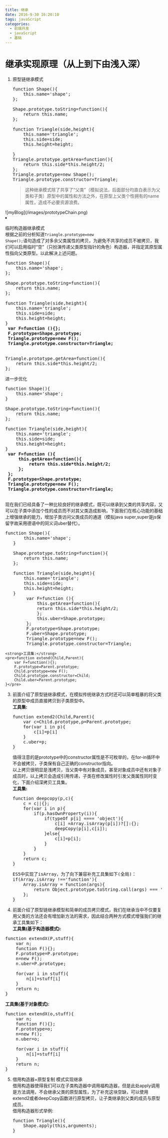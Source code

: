 ```yaml
---
title: 继承
date: 2016-9-30 16:20:10
tags: javaScript
categories:
  - 前端开发
  - javaScript
  - 基础
---
```


# 继承实现原理（从上到下由浅入深）

1. 原型链继承模式
   <pre>function Shape(){
       this.name='shape';
   };

   Shape.prototype.toString=function(){
       return this.name;
   };

   function Triangle(side,height){
       this.name='triangle';
       this.side=side;
       this.height=height;

   }
   Triangle.prototype.getArea=function(){
       return this.side*this.height/2;
   };
   Triangle.prototype=new Shape();
   Triangle.prototype.constructor=Triangle;</pre>
   >这种继承模式除了共享了“父类”（模拟说法，后面部分均直白表示为父类和子类）原型中的属性和方法之外，在原型上父类个性拥有的name属性，造成不必要资源浪费。
  <div style="display:inline-block;">![myBlog](/images/prototypeChain.png)</div
  

2. 临时构造器继承模式                  
    根据之前的分析知道<code>Triangle.prototype=new Shape();</code>语句造成了对多余父类属性的拷贝，为避免不共享的成员不被拷贝，我们可以启用临时“空”（只扮演传递父类原型指针的角色）构造器，并指定其原型属性指向父类原型。以此解决上述问题。
     <pre>function Shape(){
       this.name='shape';
   };

   Shape.prototype.toString=function(){
       return this.name;
   };

   function Triangle(side,height){
       this.name='triangle';
       this.side=side;
       this.height=height;
   }
    <strong>var F=function (){};
    F.prototype=Shape.prototype;
    Triangle.prototype=new F();
    Triangle.prototype.constructor=Triangle;
    </strong>
   
   Triangle.prototype.getArea=function(){
       return this.side*this.height/2;
   };</pre>进一步优化   

      <pre>function Shape(){
       this.name='shape';
   }

   Shape.prototype.toString=function(){
       return this.name;
   };

   function Triangle(side,height){
       this.name='triangle';
       this.side=side;
       this.height=height;
   }
    <strong>var F=function (){
        this.getArea=function(){
            return this.side*this.height/2;
        };
    };
    F.prototype=Shape.prototype;
    Triangle.prototype=new F();
    Triangle.prototype.constructor=Triangle;
    </strong></pre>现在我们已经具备了一种比较良好的继承模式，既可以继承到父类的共享内容，又可以在子类中添加个性的成员而不对其父类造成影响，下面我们在核心功能的基础上增强继承的能力，增加子类访问父类成员的通道（模拟java super,super是js保留字故采用德语中的同义词uber替代）。            
  <pre>function Shape(){
       this.name='shape';
   }

   Shape.prototype.toString=function(){
       return this.name;
   };

   function Triangle(side,height){
       this.name='triangle';
       this.side=side;
       this.height=height;
   }
        var F=function (){
            this.getArea=function(){
            return this.side*this.height/2;
            };
            this.uber=Shape.prototype;
        };
        F.prototype=Shape.prototype;
        F.uber=Shape.prototype;
        Triangle.prototype=new F();
        Triangle.prototype.constructor=Triangle;</pre>       

    <strong>工具集:</strong>       
    <pre>function extend(Child,Parent){
        var F=function(){};
        F.prototype=Parent.prototype;
        Child.prototype=new F();
        Child.prototype.constructor=Child;
        Child.uber=Parent.prototype;
    }</pre>

3. 前面介绍了原型链继承模式，在模拟传统继承方式时还可以简单粗暴的将父类的原型中成员直接拷贝到子类原型中。     
   <strong>工具集:</strong>     
   <pre>function extend2(Child,Parent){
       var c=Child.prototype,p=Parent.prototype;
       for(var i in p){
           c[i]=p[i]
       }
       c.uber=p;
   }</pre>        
   值得注意的是prototype中的constructor属性是不可枚举的，在for-in循环中不会被拷贝，子类保有自己正确的constructor指向。      
   以上拷贝很明显是浅拷贝，当父类中有对象成员，甚至对象成员中还有对象子成员时，以上拷贝会造成引用传递，子类在修改属性时引发父类属性同时变化，下面介绍深拷贝工具集。         
   <strong>工具集:</strong>
   <pre>function deepcopy(p,c){
       c = c||{};
       for(var i in p){
           if(p.hasOwnProperty(i)){
               if(typeOf p[i] ==== 'object'){
                   c[i] =Array.isArray(p[i])?[]:{};
                   deepCopy(p[i],c[i]);
               }else{
                   c[i]=p[i];
               }
           }
       }
       return c;
   }</pre>       
   <pre>ES5中实现了isArray，为了向下兼容补充工具集如下(全局)：       
   if(Array.isArray !=='function'){
       Array.isArray = function(args){
           return Object.prototype.toString.call(args) === '[object Array]';
       };
   }</pre>       
4.  前面介绍了原型链继承模型和简单的成员拷贝模式，我们在继承当中不仅要复用父类的方法还会有增加新方法的需求，因此结合两种方式模式增强我们的继承工具集如下：      
<strong>工具集(基于构造器模式):</strong>       
<pre>function extendX(P,stuff){
    var n;
    function F(){};
    F.prototype=P.prototype;
    n=new F();
    n.uber=P.prototype;

    for(var i in stuff){
        n[i]=stuff[i]
    }
    return n;
}</pre>             

<strong>工具集(基于对象模式):</strong>       
<pre>function extendX(o,stuff){
    var n;
    function F(){};
    F.prototype=o;
    n=new F();
    n.uber=o;

    for(var i in stuff){
        n[i]=stuff[i]
    }
    return n;
}</pre>   

5.  借用构造器+原型复制 模式实现继承       
    借用构造器使得我们可以在子类构造器中调用福构造器，但是此处apply调用是方法调用，不会继承父类的原型属性，为了补充这块空缺，可以使用extend2或者deepCopy函数进行原型拷贝，让子类继承到父类的成员与原型成员。      
    借用构造器形式举例:        
    <pre>function Triangle(){
        Shape.apply(this,arguments);
    }</pre>



   


                                            




